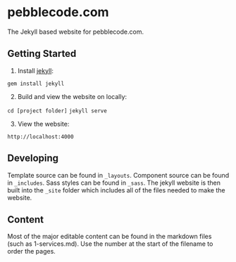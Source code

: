 # pebblecode.com

The Jekyll based website for pebblecode.com.

## Getting Started

1. Install [jekyll](http://jekyllrb.com/):

`gem install jekyll`

2. Build and view the website on locally:

`cd [project folder]`
`jekyll serve`

3. View the website:

`http://localhost:4000`

## Developing
Template source can be found in `_layouts`. Component source can be found in `_includes`. Sass styles can be found in `_sass`. The jekyll website is then built into the `_site` folder which includes all of the files needed to make the website.

## Content
Most of the major editable content can be found in the markdown files (such as 1-services.md). Use the number at the start of the filename to order the pages.